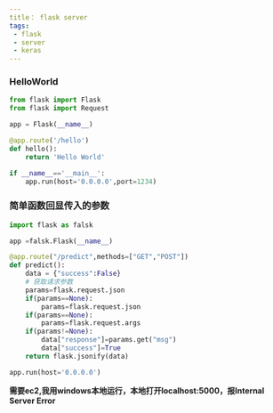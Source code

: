```yaml
---
title： flask server
tags:
 - flask
 - server
 - keras
---
```


### HelloWorld

```python
from flask import Flask
from flask import Request

app = Flask(__name__)

@app.route('/hello')
def hello():
    return 'Hello World'

if __name__=='__main__':
    app.run(host='0.0.0.0',port=1234)
```

### 简单函数回显传入的参数

```python
import flask as falsk

app =falsk.Flask(__name__)

@app.route("/predict",methods=["GET","POST"])
def predict():
    data = {"success":False}
    # 获取请求参数
    params=flask.request.json
    if(params==None):
        params=flask.request.json
    if(params==None):
        params=flask.request.args
    if(params!=None):
        data["response"]=params.get("msg")
        data["success"]=True
    return flask.jsonify(data)

app.run(host='0.0.0.0')

```

**需要ec2,我用windows本地运行，本地打开localhost:5000，报Internal Server Error**

